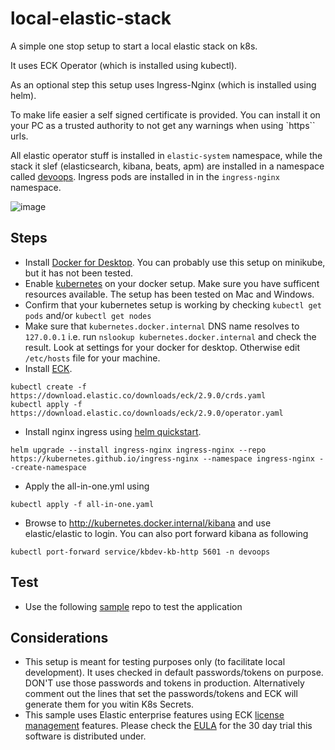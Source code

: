 # local-elastic-stack
A simple one stop setup to start a local elastic stack on k8s. 

It uses ECK Operator (which is installed using kubectl). 

As an optional step this setup uses Ingress-Nginx (which is installed using helm). 

To make life easier a self signed certificate is provided. You can install it on your PC as a trusted authority to not get any warnings when using `https`` urls. 

All elastic operator stuff is installed in `elastic-system` namespace, while the stack it slef (elasticsearch, kibana, beats, apm) are  installed in a namespace called [devoops](https://www.youtube.com/watch?v=Pg3uPXTDFbk). Ingress pods are installed in in the `ingress-nginx` namespace.

![image](https://user-images.githubusercontent.com/72706/120281976-e7e1b800-c2b9-11eb-980f-d4a4c7b6773d.png)


## Steps
- Install [Docker for Desktop](https://docs.docker.com/engine/install/). You can probably use this setup on minikube, but it has not been tested.
- Enable [kubernetes](https://docs.docker.com/desktop/kubernetes/) on your docker setup.  Make sure you have sufficent resources available. The setup has been tested on Mac and Windows.
- Confirm that your kubernetes setup is working by checking `kubectl get pods`  and/or `kubectl get nodes` 
- Make sure that `kubernetes.docker.internal` DNS name resolves to `127.0.0.1` i.e. run `nslookup kubernetes.docker.internal` and check the result. Look at settings for your docker for desktop. Otherwise edit `/etc/hosts` file for your machine. 
- Install [ECK](https://www.elastic.co/guide/en/cloud-on-k8s/current/k8s-deploy-eck.html).

```
kubectl create -f https://download.elastic.co/downloads/eck/2.9.0/crds.yaml
kubectl apply -f https://download.elastic.co/downloads/eck/2.9.0/operator.yaml

```

- Install nginx ingress using [helm quickstart](https://kubernetes.github.io/ingress-nginx/deploy/#quick-start).
```
helm upgrade --install ingress-nginx ingress-nginx --repo https://kubernetes.github.io/ingress-nginx --namespace ingress-nginx --create-namespace
```

- Apply the all-in-one.yml using 
```
kubectl apply -f all-in-one.yaml
```

- Browse to http://kubernetes.docker.internal/kibana and use elastic/elastic to login. You can also port forward kibana as following

```
kubectl port-forward service/kbdev-kb-http 5601 -n devoops
```

## Test
 - Use the following [sample](https://github.com/geoaxis/elastic-k8s-in-7mins-samples) repo to test the application
 
## Considerations 
 - This setup is meant for testing purposes only (to facilitate local development). It uses checked in default passwords/tokens on purpose. DON'T use those passwords and tokens in production. Alternatively comment out the lines that set the passwords/tokens and ECK will generate them for you witin K8s Secrets.
 - This sample uses Elastic enterprise features using ECK [license management](https://www.elastic.co/guide/en/cloud-on-k8s/current/k8s-licensing.html) features. Please check the [EULA](https://www.elastic.co/eula) for the 30 day trial this software is distributed under. 
